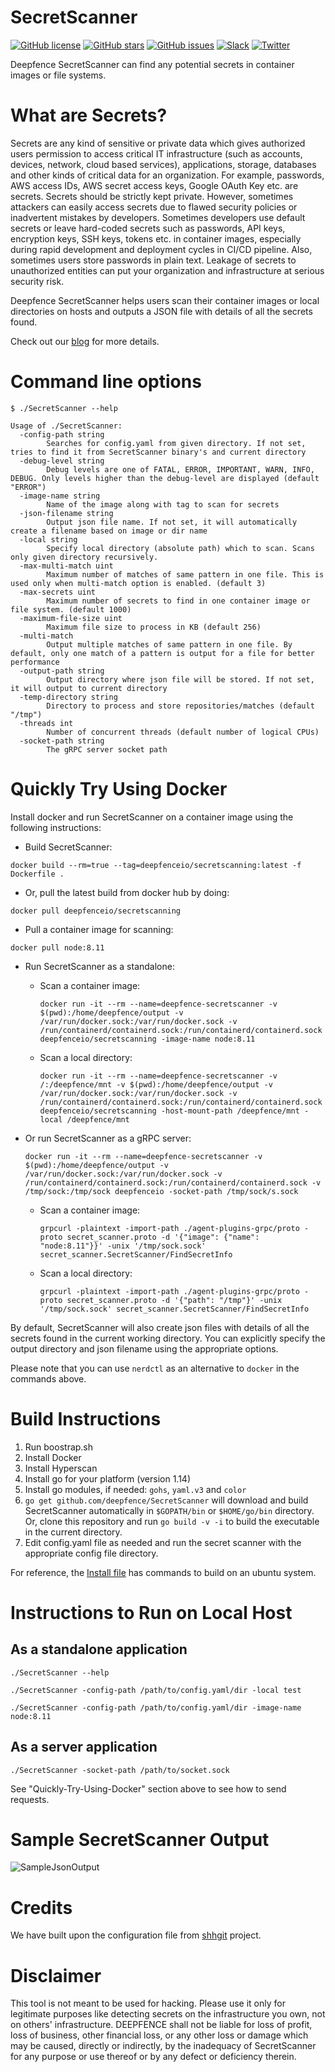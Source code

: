 # SecretScanner

[![GitHub license](https://img.shields.io/github/license/deepfence/SecretScanner)](https://github.com/deepfence/SecretScanner/blob/master/LICENSE)
[![GitHub stars](https://img.shields.io/github/stars/deepfence/SecretScanner)](https://github.com/deepfence/SecretScanner/stargazers)
[![GitHub issues](https://img.shields.io/github/issues/deepfence/SecretScanner)](https://github.com/deepfence/SecretScanner/issues)
[![Slack](https://img.shields.io/badge/slack-@deepfence-blue.svg?logo=slack)](https://join.slack.com/t/deepfence-community/shared_invite/zt-podmzle9-5X~qYx8wMaLt9bGWwkSdgQ)
[![Twitter](https://img.shields.io/twitter/url?style=social&url=https%3A%2F%2Fgithub.com%2Fdeepfence%2FSecretScanner)](https://twitter.com/intent/tweet?text=Check%20this%20out%3A&url=https%3A%2F%2Fgithub.com%2Fdeepfence%2FSecretScanner)

Deepfence SecretScanner can find any potential secrets in container images or file systems.

# What are Secrets?

Secrets are any kind of sensitive or private data which gives authorized users permission to access critical IT infrastructure (such as accounts, devices, network, cloud based services), applications, storage, databases and other kinds of critical data for an organization. For example, passwords, AWS access IDs, AWS secret access keys, Google OAuth Key etc. are secrets. Secrets should be strictly kept private. However, sometimes attackers can easily access secrets due to flawed security policies or inadvertent mistakes by developers. Sometimes developers use default secrets or leave hard-coded secrets such as passwords, API keys, encryption keys, SSH keys, tokens etc. in container images, especially during rapid development and deployment cycles in CI/CD pipeline. Also, sometimes users store passwords in plain text. Leakage of secrets to unauthorized entities can put your organization and infrastructure at serious security risk.

Deepfence SecretScanner helps users scan their container images or local directories on hosts and outputs a JSON file with details of all the secrets found.

Check out our [blog](https://medium.com/deepfence-cloud-native-security/detecting-secrets-to-reduce-attack-surface-3405ee6329b5) for more details.

# Command line options

```
$ ./SecretScanner --help

Usage of ./SecretScanner:
  -config-path string
    	Searches for config.yaml from given directory. If not set, tries to find it from SecretScanner binary's and current directory
  -debug-level string
    	Debug levels are one of FATAL, ERROR, IMPORTANT, WARN, INFO, DEBUG. Only levels higher than the debug-level are displayed (default "ERROR")
  -image-name string
    	Name of the image along with tag to scan for secrets
  -json-filename string
    	Output json file name. If not set, it will automatically create a filename based on image or dir name
  -local string
    	Specify local directory (absolute path) which to scan. Scans only given directory recursively.
  -max-multi-match uint
    	Maximum number of matches of same pattern in one file. This is used only when multi-match option is enabled. (default 3)
  -max-secrets uint
    	Maximum number of secrets to find in one container image or file system. (default 1000)
  -maximum-file-size uint
    	Maximum file size to process in KB (default 256)
  -multi-match
    	Output multiple matches of same pattern in one file. By default, only one match of a pattern is output for a file for better performance
  -output-path string
    	Output directory where json file will be stored. If not set, it will output to current directory
  -temp-directory string
    	Directory to process and store repositories/matches (default "/tmp")
  -threads int
    	Number of concurrent threads (default number of logical CPUs)
  -socket-path string
  		The gRPC server socket path

```

# Quickly Try Using Docker

Install docker and run SecretScanner on a container image using the following instructions:

* Build SecretScanner:

`docker build --rm=true --tag=deepfenceio/secretscanning:latest -f Dockerfile .`

* Or, pull the latest build from docker hub by doing:

`docker pull deepfenceio/secretscanning`

* Pull a container image for scanning:

`docker pull node:8.11`

* Run SecretScanner as a standalone:
  * Scan a container image:

    ```
    docker run -it --rm --name=deepfence-secretscanner -v $(pwd):/home/deepfence/output -v /var/run/docker.sock:/var/run/docker.sock -v /run/containerd/containerd.sock:/run/containerd/containerd.sock deepfenceio/secretscanning -image-name node:8.11
    ```

  * Scan a local directory:

    ```
    docker run -it --rm --name=deepfence-secretscanner -v /:/deepfence/mnt -v $(pwd):/home/deepfence/output -v /var/run/docker.sock:/var/run/docker.sock -v /run/containerd/containerd.sock:/run/containerd/containerd.sock deepfenceio/secretscanning -host-mount-path /deepfence/mnt -local /deepfence/mnt
    ```

* Or run SecretScanner as a gRPC server:
	```
	docker run -it --rm --name=deepfence-secretscanner -v $(pwd):/home/deepfence/output -v /var/run/docker.sock:/var/run/docker.sock -v /run/containerd/containerd.sock:/run/containerd/containerd.sock -v /tmp/sock:/tmp/sock deepfenceio -socket-path /tmp/sock/s.sock

	```
  * Scan a container image:

    ```
	grpcurl -plaintext -import-path ./agent-plugins-grpc/proto -proto secret_scanner.proto -d '{"image": {"name": "node:8.11"}}' -unix '/tmp/sock.sock' secret_scanner.SecretScanner/FindSecretInfo

    ```

  * Scan a local directory:

    ```
	grpcurl -plaintext -import-path ./agent-plugins-grpc/proto -proto secret_scanner.proto -d '{"path": "/tmp"}' -unix '/tmp/sock.sock' secret_scanner.SecretScanner/FindSecretInfo

    ```

By default, SecretScanner will also create json files with details of all the secrets found in the current working directory. You can explicitly specify the output directory and json filename using the appropriate options.

Please note that you can use `nerdctl` as an alternative to `docker` in the commands above.

# Build Instructions

1. Run boostrap.sh
2. Install Docker
3. Install Hyperscan
4. Install go for your platform (version 1.14)
5. Install go modules, if needed: `gohs`, `yaml.v3` and `color`
6. `go get github.com/deepfence/SecretScanner` will download and build SecretScanner automatically in `$GOPATH/bin` or `$HOME/go/bin` directory. Or, clone this repository and run `go build -v -i` to build the executable in the current directory.
7. Edit config.yaml file as needed and run the secret scanner with the appropriate config file directory.

For reference, the [Install file](https://github.com/deepfence/SecretScanner/blob/master/Install.Ubuntu) has commands to build on an ubuntu system.

# Instructions to Run on Local Host

## As a standalone application

```
./SecretScanner --help

./SecretScanner -config-path /path/to/config.yaml/dir -local test

./SecretScanner -config-path /path/to/config.yaml/dir -image-name node:8.11
```

## As a server application
```
./SecretScanner -socket-path /path/to/socket.sock
```

See "Quickly-Try-Using-Docker" section above to see how to send requests.

# Sample SecretScanner Output

![SampleJsonOutput](images/SampleSecretsOutput.png)

# Credits

We have built upon the configuration file from [shhgit](https://github.com/eth0izzle/shhgit) project.

# Disclaimer

This tool is not meant to be used for hacking. Please use it only for legitimate purposes like detecting secrets on the infrastructure you own, not on others' infrastructure. DEEPFENCE shall not be liable for loss of profit, loss of business, other financial loss, or any other loss or damage which may be caused, directly or indirectly, by the inadequacy of SecretScanner for any purpose or use thereof or by any defect or deficiency therein.
